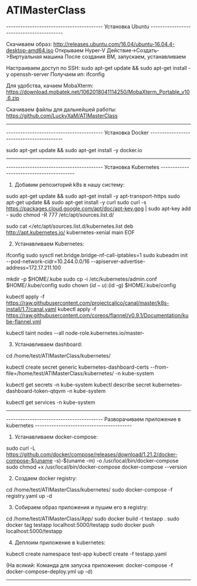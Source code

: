 # ATIMasterClass

----------------------------------------- Установка Ubuntu -----------------------------------------

Скачиваем образ: http://releases.ubuntu.com/16.04/ubuntu-16.04.4-desktop-amd64.iso
Открываем Hyper-V
Действие->Создать->Виртуальная машина
После создания ВМ, запускаем, устанавливаем

Настраиваем доступ по SSH:
sudo apt-get update && sudo apt-get install -y openssh-server
Получаем ип: ifconfig

Для удобства, качаем MobaXterm: https://download.mobatek.net/1062018041114250/MobaXterm_Portable_v10.6.zip

Скачиваем файлы для дальнейшей работы: https://github.com/LuckyXaM/ATIMasterClass

--------------------------------------------------------------------------------------------------------------------------------------------------------------------------------------------------------------------

----------------------------------------- Установка Docker -----------------------------------------

sudo apt-get update && sudo apt-get install -y docker.io

--------------------------------------------------------------------------------------------------------------------------------------------------------------------------------------------------------------------

----------------------------------------- Установка Kubernetes -----------------------------------------

1. Добавим репозиторий k8s в нашу систему:

sudo apt-get update && sudo apt-get install -y apt-transport-https
sudo apt-get update && sudo apt-get install -y curl
sudo curl -s https://packages.cloud.google.com/apt/doc/apt-key.gpg | sudo apt-key add -
sudo chmod -R 777 /etc/apt/sources.list.d/

sudo cat <<EOF >/etc/apt/sources.list.d/kubernetes.list
deb http://apt.kubernetes.io/ kubernetes-xenial main
EOF

2. Устанавливаем Kubernetes:

ifconfig
sudo sysctl net.bridge.bridge-nf-call-iptables=1
sudo kubeadm init --pod-network-cidr=10.244.0.0/16 --apiserver-advertise-address=172.17.211.100 

mkdir -p $HOME/.kube
sudo cp -i /etc/kubernetes/admin.conf $HOME/.kube/config
sudo chown $(id -u):$(id -g) $HOME/.kube/config

kubectl apply -f https://raw.githubusercontent.com/projectcalico/canal/master/k8s-install/1.7/canal.yaml
kubectl apply -f https://raw.githubusercontent.com/coreos/flannel/v0.9.1/Documentation/kube-flannel.yml

kubectl taint nodes --all node-role.kubernetes.io/master-

3. Устанавливаем dashboard:

cd /home/test/ATIMasterClass/kubernetes/

kubectl create secret generic kubernetes-dashboard-certs --from-file=/home/test/ATIMasterClass/kubernetes/ -n kube-system

kubectl get secrets -n kube-system
kubectl describe secret kubernetes-dashboard-token-qtqvm  -n kube-system

kubectl get services -n kube-system

--------------------------------------------------------------------------------------------------------------------------------------------------------------------------------------------------------------------

----------------------------------------- Разворачиваем приложение в kubernetes -----------------------------------------

1. Устанавливаем docker-compose:

sudo curl -L https://github.com/docker/compose/releases/download/1.21.2/docker-compose-$(uname -s)-$(uname -m) -o /usr/local/bin/docker-compose
sudo chmod +x /usr/local/bin/docker-compose
docker-compose --version

2. Создаем docker registry:

cd /home/test/ATIMasterClass/kubernetes/
sudo docker-compose -f registry.yaml up -d

3. Собираем образ приложения и пушим его в registry:

cd /home/test/ATIMasterClass/App/
sudo docker build -t testapp .
sudo docker tag testapp localhost:5000/testapp
sudo docker push localhost:5000/testapp

4. Деплоим приложение в kubernetes:

kubectl create namespace test-app
kubectl create -f testapp.yaml


(На всякий: Команда для запуска приложения: docker-compose -f docker-compose-deploy.yml up -d)

--------------------------------------------------------------------------------------------------------------------------------------------------------------------------------------------------------------------